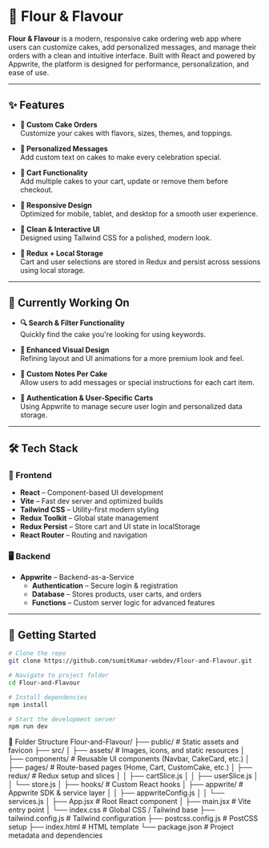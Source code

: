 # 🎂 Flour & Flavour

**Flour & Flavour** is a modern, responsive cake ordering web app where users can customize cakes, add personalized messages, and manage their orders with a clean and intuitive interface. Built with React and powered by Appwrite, the platform is designed for performance, personalization, and ease of use.

---

## ✨ Features

- **🧁 Custom Cake Orders**  
  Customize your cakes with flavors, sizes, themes, and toppings.

- **💌 Personalized Messages**  
  Add custom text on cakes to make every celebration special.

- **🛒 Cart Functionality**  
  Add multiple cakes to your cart, update or remove them before checkout.

- **📱 Responsive Design**  
  Optimized for mobile, tablet, and desktop for a smooth user experience.

- **🎨 Clean & Interactive UI**  
  Designed using Tailwind CSS for a polished, modern look.

- **💾 Redux + Local Storage**  
  Cart and user selections are stored in Redux and persist across sessions using local storage.

---

## 🚧 Currently Working On

- **🔍 Search & Filter Functionality**  
  Quickly find the cake you're looking for using keywords.

- **🌈 Enhanced Visual Design**  
  Refining layout and UI animations for a more premium look and feel.

- **📝 Custom Notes Per Cake**  
  Allow users to add messages or special instructions for each cart item.

- **🔐 Authentication & User-Specific Carts**  
  Using Appwrite to manage secure user login and personalized data storage.

---

## 🛠️ Tech Stack

### 🔧 Frontend

- **React** – Component-based UI development  
- **Vite** – Fast dev server and optimized builds  
- **Tailwind CSS** – Utility-first modern styling  
- **Redux Toolkit** – Global state management  
- **Redux Persist** – Store cart and UI state in localStorage  
- **React Router** – Routing and navigation

### 🖥️ Backend

- **Appwrite** – Backend-as-a-Service  
  - **Authentication** – Secure login & registration  
  - **Database** – Stores products, user carts, and orders  
  - **Functions** – Custom server logic for advanced features

---

## 🚀 Getting Started

```bash
# Clone the repo
git clone https://github.com/sumitKumar-webdev/Flour-and-Flavour.git

# Navigate to project folder
cd Flour-and-Flavour

# Install dependencies
npm install

# Start the development server
npm run dev
```

📂 Folder Structure
Flour-and-Flavour/
├── public/                      # Static assets and favicon
├── src/
│   ├── assets/                  # Images, icons, and static resources
│   ├── components/              # Reusable UI components (Navbar, CakeCard, etc.)
│   ├── pages/                   # Route-based pages (Home, Cart, CustomCake, etc.)
│   ├── redux/                   # Redux setup and slices
│   │   ├── cartSlice.js
│   │   ├── userSlice.js
│   │   └── store.js
│   ├── hooks/                   # Custom React hooks
│   ├── appwrite/                # Appwrite SDK & service layer
│   │   ├── appwriteConfig.js
│   │   └── services.js
│   ├── App.jsx                  # Root React component
│   ├── main.jsx                 # Vite entry point
│   └── index.css                # Global CSS / Tailwind base
├── tailwind.config.js           # Tailwind configuration
├── postcss.config.js            # PostCSS setup
├── index.html                   # HTML template
└── package.json                 # Project metadata and dependencies
